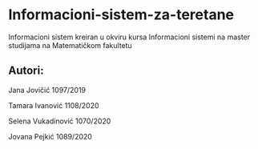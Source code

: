 # Informacioni-sistem-za-teretane
Informacioni sistem kreiran u okviru kursa Informacioni sistemi na master studijama na Matematičkom fakultetu

## Autori:

Jana Jovičić 1097/2019

Tamara Ivanović 1108/2020

Selena Vukadinović 1070/2020

Jovana Pejkić 1089/2020
